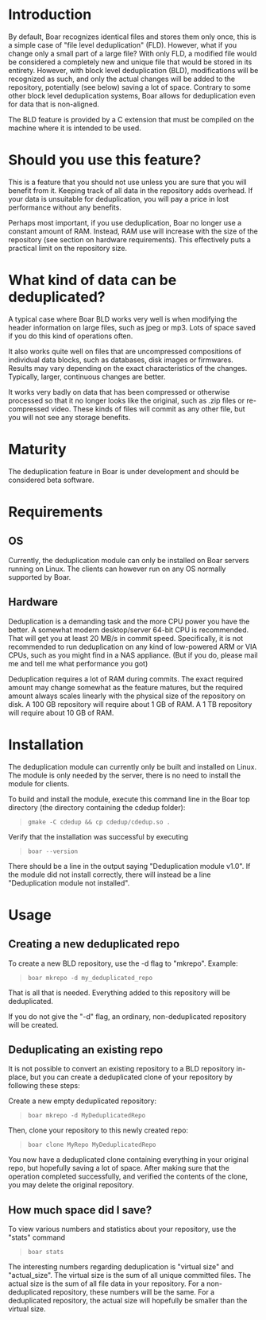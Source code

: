 

# Introduction #

By default, Boar recognizes identical files and stores them only once, this is a simple case of "file level deduplication" (FLD). However, what if you change only a small part of a large file? With only FLD, a modified file would be considered a completely new and unique file that would be stored in its entirety. However, with block level deduplication (BLD), modifications will be recognized as such, and only the actual changes will be added to the repository, potentially (see below) saving a lot of space. Contrary to some other block level deduplication systems, Boar allows for deduplication even for data that is non-aligned.

The BLD feature is provided by a C extension that must be compiled on the machine where it is intended to be used.

# Should you use this feature? #

This is a feature that you should not use unless you are sure that you will benefit from it. Keeping track of all data in the repository adds  overhead. If your data is unsuitable for deduplication, you will pay a price in lost performance without any benefits.

Perhaps most important, if you use deduplication, Boar no longer use a constant amount of RAM. Instead, RAM use will increase with the size of the repository (see section on hardware requirements). This effectively puts a practical limit on the repository size.

# What kind of data can be deduplicated? #

A typical case where Boar BLD works very well is when modifying the header information on large files, such as jpeg or mp3. Lots of space saved if you do this kind of operations often.

It also works quite well on files that are uncompressed compositions of individual data blocks, such as databases, disk images or firmwares. Results may vary depending on the exact characteristics of the changes. Typically, larger, continuous changes are better.

It works very badly on data that has been compressed or otherwise processed so that it no longer looks like the original, such as .zip files or re-compressed video. These kinds of files will commit as any other file, but you will not see any storage benefits.

# Maturity #

The deduplication feature in Boar is under development and should be considered beta software.

# Requirements #

## OS ##
Currently, the deduplication module can only be installed on Boar servers running on Linux. The clients can however run on any OS normally supported by Boar.

## Hardware ##

Deduplication is a demanding task and the more CPU power you have the better. A somewhat modern desktop/server 64-bit CPU is recommended. That will get you at least 20 MB/s in commit speed. Specifically, it is not recommended to run deduplication on any kind of low-powered ARM or VIA CPUs, such as you might find in a NAS appliance. (But if you do, please mail me and tell me what performance you got)

Deduplication requires a lot of RAM during commits. The exact required amount may change somewhat as the feature matures, but the required amount always scales linearly with the physical size of the repository on disk. A 100 GB repository will require about 1 GB of RAM. A 1 TB repository will require about 10 GB of RAM.

# Installation #

The deduplication module can currently only be built and installed on Linux. The module is only needed by the server, there is no need to install the module for clients.

To build and install the module, execute this command line in the Boar top directory (the directory containing the cdedup folder):

> `gmake -C cdedup && cp cdedup/cdedup.so .`

Verify that the installation was successful by executing

> `boar --version`

There should be a line in the output saying "Deduplication module v1.0". If the module did not install correctly, there will instead be a line "Deduplication module not installed".

# Usage #

## Creating a new deduplicated repo ##
To create a new BLD repository, use the -d flag to "mkrepo". Example:

> `boar mkrepo -d my_deduplicated_repo`

That is all that is needed. Everything added to this repository will be deduplicated.

If you do not give the "-d" flag, an ordinary, non-deduplicated repository will be created.

## Deduplicating an existing repo ##

It is not possible to convert an existing repository to a BLD repository in-place, but you can create a deduplicated clone of your repository by following these steps:

Create a new empty deduplicated repository:

> `boar mkrepo -d MyDeduplicatedRepo`

Then, clone your repository to this newly created repo:

> `boar clone MyRepo MyDeduplicatedRepo`

You now have a deduplicated clone containing everything in your original repo, but hopefully saving a lot of space. After making sure that the operation completed successfully, and verified the contents of the clone, you may delete the original repository.

## How much space did I save? ##

To view various numbers and statistics about your repository, use the "stats" command

> `boar stats`

The interesting numbers regarding deduplication is "virtual size" and "actual\_size". The virtual size is the sum of all unique committed files. The actual size is the sum of all file data in your repository. For a non-deduplicated repository, these numbers will be the same. For a deduplicated repository, the actual size will hopefully be smaller than the virtual size.
